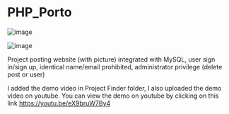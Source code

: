 # PHP_Porto
![image](https://user-images.githubusercontent.com/72706163/128599126-e593241d-7cf7-41a0-a432-451e96f62b73.png)

![image](https://user-images.githubusercontent.com/72706163/128599163-e33ae7a6-018e-471c-9a8d-ba35a4573d40.png)

Project posting website (with picture) integrated with MySQL, user sign in/sign up, identical name/email prohibited, administrator privilege (delete post or user)

I added the demo video in Project Finder folder, I also uploaded the demo video on youtube.
You can view the demo on youtube by clicking on this link https://youtu.be/eX9bruW7By4
